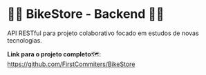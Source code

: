 # 🚴‍♂️ BikeStore - Backend 🚴‍♂️

API RESTful para projeto colaborativo focado em estudos de novas tecnologias.

**Link para o projeto completo**🗺️: </br> https://github.com/FirstCommiters/BikeStore
